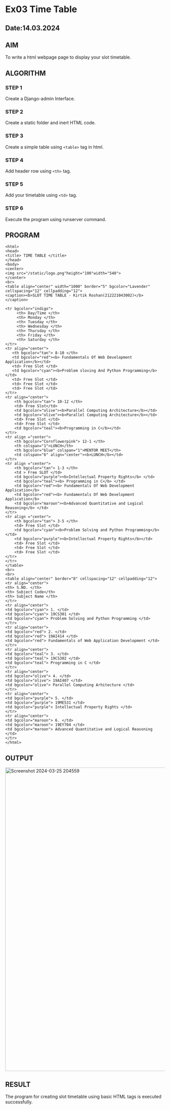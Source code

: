 # Ex03 Time Table
## Date:14.03.2024

## AIM
To write a html webpage page to display your slot timetable.

## ALGORITHM
### STEP 1
Create a Django-admin Interface.

### STEP 2
Create a static folder and inert HTML code.

### STEP 3
Create a simple table using ```<table>``` tag in html.

### STEP 4
Add header row using ```<th>``` tag.

### STEP 5
Add your timetable using ```<td>``` tag.

### STEP 6
Execute the program using runserver command.

## PROGRAM
```
<html>
<head>
<title> TIME TABLE </title>   
</head>
<body>
<center>
<img src="/static/logo.png"height="100"width="540">
</center>
<br>
<table align="center" width="1000" border="5" bgcolor="Lavender" cellspacing="12" cellpadding="12">
<caption><b>SLOT TIME TABLE - Kirtik Roshan(212221043002)</b></caption>

<tr bgcolor="indigo">
     <th> Day/Time </th>
     <th> Monday </th>
     <th> Tuesday </th>
     <th> Wednesday </th>
     <th> Thursday </th>
     <th> Friday </th> 
     <th> Saturday </th>
</tr>
<tr align="center">
   <th bgcolor="tan"> 8-10 </th>
   <td bgcolor="red"><b> Fundamentals Of Web Development Application</b></td>
   <td> Free Slot </td>
   <td bgcolor="cyan"><b>Problem sloving And Python Programming</b></td>
   <td> Free Slot </td>
   <td> Free Slot </td>
   <td> Free Slot </td>
</tr>
<tr align="center">
    <th bgcolor="tan"> 10-12 </th>
    <td> Free Slot</td>
    <td bgcolor="olive"><b>Parallel Computing Architecture</b></td>
    <td bgcolor="olive"><b>Parallel Computing Architecture</b></td>
    <td> Free Slot </td>
    <td> Free Slot </td>
    <td bgcolor="teal"><b>Programming in C</b></td>
</tr>
<tr align ="center">
    <th bgcolor="Cornflowerpink"> 12-1 </th>
    <th colspan="1">LUNCH</th>
    <th bgcolor="blue" colspan="1">MENTOR MEET</th>
    <td colspan="6" align="center"><b>LUNCH</b></td>
</tr>
<tr align ="center">
    <th bgcolor="tan"> 1-3 </th>
    <td > Free SLOT </td>
    <td bgcolor="purple"><b>Intellectual Property Rights</b> </td>
    <td bgcolor="teal"><b> Programming in C</b> </td>
    <td bgcolor="red"><b> Fundamentals Of Web Development Application</b>
    <td bgcolor="red"><b> Fundamentals Of Web Development Application</b>
    <td bgcolor="maroon"><b>Advanced Quantitative and Logical Reasoning</b> </td>
</tr>
<tr align ="center">
    <th bgcolor="tan"> 3-5 </th>
    <td> Free Slot </td>
    <td bgcolor="cyan"><b>Problem Solving and Python Programming</b></td>
    <td bgcolor="purple"><b>Intellectual Property Rights</b></td>
    <td> Free Slot </td>
    <td> Free Slot </td>
    <td> Free Slot </td>
</tr>
</tr>
</table>
<br>
<br>
<table align="center" border="8" cellspacing="12" cellpadding="12">
<tr align="center">
<th> S.NO. </th>
<th> Subject Code</th>
<th> Subject Name </th>
</tr>
<tr align="center">
<td bgcolor="cyan"> 1. </td>
<td bgcolor="cyan"> 19CS301 </td>
<td bgcolor="cyan"> Problem Solving and Python Programming </td>
</tr>
<tr align="center">
<td bgcolor="red"> 2. </td>
<td bgcolor="red"> 19AI414 </td>
<td bgcolor="red"> Fundamentals of Web Application Development </td>
</tr>
<tr align="center">
<td bgcolor="teal"> 3. </td>
<td bgcolor="teal"> 19CS302 </td>
<td bgcolor="teal"> Programming in C </td>
</tr>
<tr align="center">
<td bgcolor="olive"> 4. </td>
<td bgcolor="olive"> 19AI407 </td>
<td bgcolor="olive"> Parallel Computing Arhitecture </td>
</tr>
<tr align="center">
<td bgcolor="purple"> 5. </td>
<td bgcolor="purple"> 19ME531 </td>
<td bgcolor="purple"> Intellectual Property Rights </td>
</tr>
<tr align="center">
<td bgcolor="maroon"> 6. </td>
<td bgcolor="maroon"> 19EY704 </td>
<td bgcolor="maroon"> Advanced Quantitative and Logical Reasoning  </td>
</tr>
</html>
```

## OUTPUT
<img width="960" alt="Screenshot 2024-03-25 204559" src="https://github.com/KirtikRosHan/slot/assets/142528873/6dbd4a6c-08ec-45a6-8539-d91baa8b4875">


## RESULT
The program for creating slot timetable using basic HTML tags is executed successfully.
